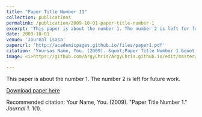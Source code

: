 ```yaml
---
title: "Paper Title Number 11"
collection: publications
permalink: /publication/2009-10-01-paper-title-number-1
excerpt: 'This paper is about the number 1. The number 2 is left for future work.'
date: 2009-10-01
venue: 'Journal 1sasa'
paperurl: 'http://academicpages.github.io/files/paper1.pdf'
citation: 'Yoursas Name, You. (2009). &quot;Paper Title Number 1.&quot; <i>Journal 1</i>. 1(1).'
image: <i>https://github.com/ArgyChris/ArgyChris.github.io/edit/master/images/blob/500x300.png?raw=true<i>

---
```

This paper is about the number 1. The number 2 is left for future work.

[Download paper here](http://academicpages.github.io/files/paper1.pdf)

Recommended citation: Your Name, You. (2009). "Paper Title Number 1." <i>Journal 1</i>. 1(1).